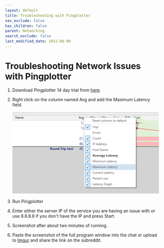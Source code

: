 ```yaml
---
layout: default
title: Troubleshooting with Pingplotter
nav_exclude: false
has_children: false
parent: Networking
search_exclude: false
last_modified_date: 2022-08-09
---
```

# Troubleshooting Network Issues with Pingplotter

1. Download Pingplotter 14 day trial from [here](https://www.pingplotter.com/download).
2. Right click on the column named Avg and add the Maximum Latency field.

    ![pingplotter column](/assets/factoids/pingplotter.png)

3. Run Pingplotter
4. Enter either the server IP of the service you are having an issue with or use 8.8.8.8 if you don't have the IP and press Start.
5. Screenshot after about two minutes of running.
6. Paste the screenshot of the full program window into the chat or upload to [Imgur](https://imgur.com) and share the link on the subreddit.
